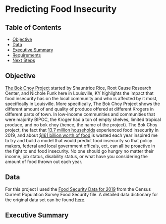 # Predicting Food Insecurity 

## Table of Contents
- [Objective](#Objective)
- [Data](#Data)
- [Executive Summary](#Executive-Summary)
- [Requirements](#Requirements)
- [Next Steps](#Next-Steps)


## Objective

[The Bok Choy Project](https://change-today.org/wp-content/uploads/2020/07/The-Bok-Choy-Project-Shauntrice-Martin-1.pdf) started by Shauntrice Rice, Root Cause Research Center, and Nichole Funk here in Louisville, KY highlights the impact that food insecurity has on the local community and who is affected by it most, specifically in Louisville. More specifically, The Bok Choy Project shows the different amount of and quality of produce offered at different Krogers in different parts of town. In low-income communities and communities that were majority BIPOC, the Kroger had a ton of empty shelves, limited tropical produce, and no bok choy (hence, the name of the project). The Bok Choy project, the fact that [13.7 million households](https://www.ers.usda.gov/topics/food-nutrition-assistance/food-security-in-the-us/key-statistics-graphics.aspx) experienced food insecurity in 2019, and about [$161 billion worth of food](https://www.rts.com/resources/guides/food-waste-america/) is wasted each year inspired me to try and build a model that would predict food insecurity so that policy makers, federal and local government officals, ect, can all be proactive in the fight to end food insecurity. No one should go hungry no matter their income, job status, disability status, or what have you considering the amount of food thrown out each year.

## Data 

For this project I used the [Food Security Data for 2019](https://www.census.gov/data/datasets/time-series/demo/cps/cps-supp_cps-repwgt/cps-food-security.html) from the Census Current Population Survey Food Security file. A detailed data dictionary for the original data set can be found [here](https://www2.census.gov/programs-surveys/cps/techdocs/cpsdec19.pdf).

## Executive Summary

